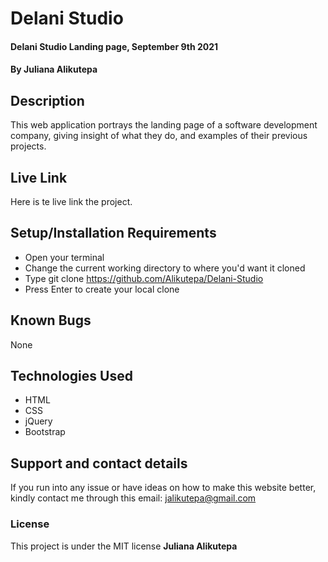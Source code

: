 # Delani Studio
#### Delani Studio Landing page, September 9th 2021
#### By **Juliana Alikutepa**
## Description
This web application portrays the landing page of a software development company, giving insight of what they do, and examples of their previous projects. 
## Live Link
Here is te live link the project.
## Setup/Installation Requirements
* Open your terminal
* Change the current working directory to where you'd want it cloned
* Type git clone https://github.com/Alikutepa/Delani-Studio
* Press Enter to create your local clone
## Known Bugs
None
## Technologies Used
* HTML
* CSS
* jQuery
* Bootstrap
## Support and contact details
If you run into any issue or have ideas on how to make this website better, kindly contact me through this email: jalikutepa@gmail.com
### License
This project is under the MIT license  **Juliana Alikutepa**